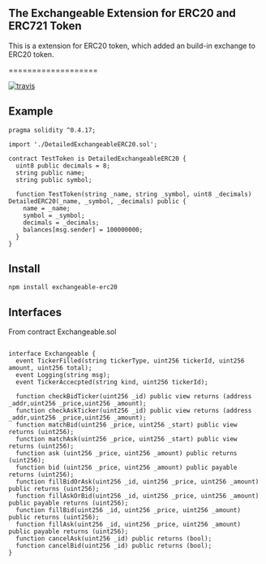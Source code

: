## The Exchangeable Extension for ERC20 and ERC721 Token

This is a extension for ERC20 token, which added an build-in exchange to ERC20 token.

===================

[![travis](https://travis-ci.org/RyanKung/exchangeableERC20.svg?branch=master)](https://travis-ci.org/RyanKung/exchangeableERC20)



## Example

```solidity
pragma solidity ^0.4.17;

import './DetailedExchangeableERC20.sol';

contract TestToken is DetailedExchangeableERC20 {
  uint8 public decimals = 8;
  string public name;
  string public symbol;

  function TestToken(string _name, string _symbol, uint8 _decimals) DetailedERC20(_name, _symbol, _decimals) public {
    name = _name;
    symbol = _symbol;
    decimals = _decimals;
    balances[msg.sender] = 100000000;
  }
}

```

## Install

```
npm install exchangeable-erc20
```

## Interfaces

From contract Exchangeable.sol

```solidity

interface Exchangeable {
  event TickerFilled(string tickerType, uint256 tickerId, uint256 amount, uint256 total);
  event Logging(string msg);
  event TickerAccecpted(string kind, uint256 tickerId);

  function checkBidTicker(uint256 _id) public view returns (address _addr,uint256 _price,uint256 _amount);
  function checkAskTicker(uint256 _id) public view returns (address _addr,uint256 _price,uint256 _amount);
  function matchBid(uint256 _price, uint256 _start) public view returns (uint256);
  function matchAsk(uint256 _price, uint256 _start) public view returns (uint256);
  function ask (uint256 _price, uint256 _amount) public returns (uint256);
  function bid (uint256 _price, uint256 _amount) public payable returns (uint256);
  function fillBidOrAsk(uint256 _id, uint256 _price, uint256 _amount) public returns (uint256);
  function fillAskOrBid(uint256 _id, uint256 _price, uint256 _amount) public payable returns (uint256);
  function fillBid(uint256 _id, uint256 _price, uint256 _amount) public returns (uint256);
  function fillAsk(uint256 _id, uint256 _price, uint256 _amount) public payable returns (uint256);
  function cancelAsk(uint256 _id) public returns (bool);
  function cancelBid(uint256 _id) public returns (bool);
}

```
